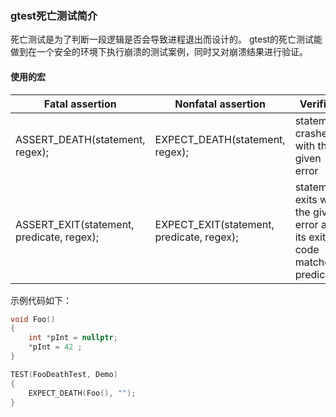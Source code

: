 ### gtest死亡测试简介

死亡测试是为了判断一段逻辑是否会导致进程退出而设计的。
gtest的死亡测试能做到在一个安全的环境下执行崩溃的测试案例，同时又对崩溃结果进行验证。

#### 使用的宏

| Fatal assertion                           | Nonfatal assertion                        | Verifies |
| ----------------------------------------- | ----------------------------------------- | -------- |
| ASSERT_DEATH(statement, regex);           | EXPECT_DEATH(statement, regex);           | statement crashes with the given error |
| ASSERT_EXIT(statement, predicate, regex); | EXPECT_EXIT(statement, predicate, regex); | statement exits with the given error and its exit code matches predicate |

示例代码如下：

```cpp
void Foo()
{
    int *pInt = nullptr;
    *pInt = 42 ;
}

TEST(FooDeathTest, Demo)
{
    EXPECT_DEATH(Foo(), "");
}
```

